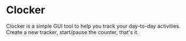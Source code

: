 # Clocker

Clocker is a simple GUI tool to help you track your day-to-day activities.
Create a new tracker, start/pause the counter, that's it.

